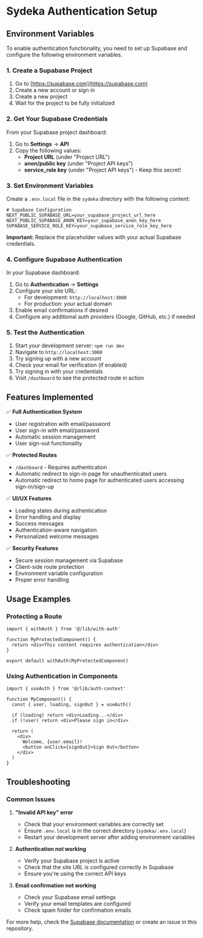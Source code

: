 # Sydeka Authentication Setup

## Environment Variables

To enable authentication functionality, you need to set up Supabase and configure the following environment variables.

### 1. Create a Supabase Project

1. Go to [https://supabase.com](https://supabase.com)
2. Create a new account or sign in
3. Create a new project
4. Wait for the project to be fully initialized

### 2. Get Your Supabase Credentials

From your Supabase project dashboard:

1. Go to **Settings** → **API**
2. Copy the following values:
   - **Project URL** (under "Project URL")
   - **anon/public key** (under "Project API keys")
   - **service_role key** (under "Project API keys") - Keep this secret!

### 3. Set Environment Variables

Create a `.env.local` file in the `sydeka` directory with the following content:

```env
# Supabase Configuration
NEXT_PUBLIC_SUPABASE_URL=your_supabase_project_url_here
NEXT_PUBLIC_SUPABASE_ANON_KEY=your_supabase_anon_key_here
SUPABASE_SERVICE_ROLE_KEY=your_supabase_service_role_key_here
```

**Important:** Replace the placeholder values with your actual Supabase credentials.

### 4. Configure Supabase Authentication

In your Supabase dashboard:

1. Go to **Authentication** → **Settings**
2. Configure your site URL:
   - For development: `http://localhost:3000`
   - For production: your actual domain
3. Enable email confirmations if desired
4. Configure any additional auth providers (Google, GitHub, etc.) if needed

### 5. Test the Authentication

1. Start your development server: `npm run dev`
2. Navigate to `http://localhost:3000`
3. Try signing up with a new account
4. Check your email for verification (if enabled)
5. Try signing in with your credentials
6. Visit `/dashboard` to see the protected route in action

## Features Implemented

✅ **Full Authentication System**
- User registration with email/password
- User sign-in with email/password
- Automatic session management
- User sign-out functionality

✅ **Protected Routes**
- `/dashboard` - Requires authentication
- Automatic redirect to sign-in page for unauthenticated users
- Automatic redirect to home page for authenticated users accessing sign-in/sign-up

✅ **UI/UX Features**
- Loading states during authentication
- Error handling and display
- Success messages
- Authentication-aware navigation
- Personalized welcome messages

✅ **Security Features**
- Secure session management via Supabase
- Client-side route protection
- Environment variable configuration
- Proper error handling

## Usage Examples

### Protecting a Route
```tsx
import { withAuth } from '@/lib/with-auth'

function MyProtectedComponent() {
  return <div>This content requires authentication</div>
}

export default withAuth(MyProtectedComponent)
```

### Using Authentication in Components
```tsx
import { useAuth } from '@/lib/auth-context'

function MyComponent() {
  const { user, loading, signOut } = useAuth()
  
  if (loading) return <div>Loading...</div>
  if (!user) return <div>Please sign in</div>
  
  return (
    <div>
      Welcome, {user.email}!
      <button onClick={signOut}>Sign Out</button>
    </div>
  )
}
```

## Troubleshooting

### Common Issues

1. **"Invalid API key" error**
   - Check that your environment variables are correctly set
   - Ensure `.env.local` is in the correct directory (`sydeka/.env.local`)
   - Restart your development server after adding environment variables

2. **Authentication not working**
   - Verify your Supabase project is active
   - Check that the site URL is configured correctly in Supabase
   - Ensure you're using the correct API keys

3. **Email confirmation not working**
   - Check your Supabase email settings
   - Verify your email templates are configured
   - Check spam folder for confirmation emails

For more help, check the [Supabase documentation](https://supabase.com/docs/guides/auth) or create an issue in this repository. 